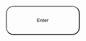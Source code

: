 <body id="background-change">
    <div class="enter">
        <form action="Practice.html" target="_blank">
        <button type="submit" >Enter</button>
        </form>
    </div>
<style>
    body{
        background-image: url("https://png.pngtree.com/thumb_back/fh260/background/20210915/pngtree-geometric-pattern-white-gold-minimalist-creative-background-image_879782.jpg");
        background-size:cover;
        background-repeat: no-repeat;
        background-position: center;
        background-attachment: fixed;
        animation-duration: 5s;
        animation-iteration-count: infinite;
        animation-name: changeBackground ;
    }
    .form{
        text-align: center;
        margin-top: 40px;
        margin-bottom: 50px;
        margin-right: 5px;
    }
    
    p{
        font-size: xx-large;
        font-family: Arial, Helvetica, sans-serif;
        font-weight: bold;
    }
    
    input{
        border-radius: 50px;
        width: 200px;
        height: 20px;
        background-color: inherit;
        text-align: center;
        color: black;
        
        
        
    }
    a{
    text-align="center"
    }
    button{
        border-radius: 20px;
        background-color: inherit;
        color: black;
        width: 200px;
        height: 80px;
        
    }
    button:hover{
        cursor:pointer;
    }
    hr{
        margin-top: 70%;
        text-align: center;
        
        
    }
    .bottom{
        text-align: center;
        margin-top: 100px;
        
        
    }
    .enter{
        text-align: center;
        margin-top: 20px;
        margin-right: 5px;
        margin-top: 20%;
    }
    
</style>
